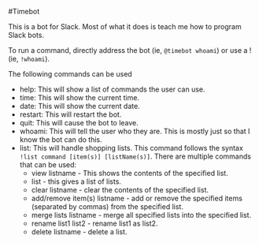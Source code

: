 #Timebot

This is a bot for Slack. Most of what it does is teach me how to program Slack bots.

To run a command, directly address the bot (ie, `@timebot whoami`) or use a ! (ie, `!whoami`).

The following commands can be used
- help: This will show a list of commands the user can use.
- time: This will show the current time.
- date: This will show the current date.
- restart: This will restart the bot.
- quit: This will cause the bot to leave.
- whoami: This will tell the user who they are. This is mostly just so that I know the bot can do this.
- list: This will handle shopping lists. This command follows the syntax `!list command [item(s)] [listName(s)]`. There are multiple commands that can be used:
  - view listname - This shows the contents of the specified list.
  - list - this gives a list of lists.
  - clear listname - clear the contents of the specified list.
  - add/remove item(s) listname - add or remove the specified items (separated by commas) from the specified list.
  - merge lists listname - merge all specified lists into the specified list.
  - rename list1 list2 - rename list1 as list2.
  - delete listname - delete a list.

